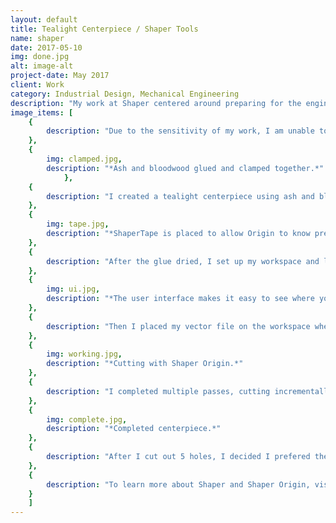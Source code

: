 ```yaml
---
layout: default
title: Tealight Centerpiece / Shaper Tools
name: shaper
date: 2017-05-10
img: done.jpg
alt: image-alt
project-date: May 2017
client: Work
category: Industrial Design, Mechanical Engineering
description: "My work at Shaper centered around preparing for the engineering validation test (EVT) build for Shaper Origin. Shaper Origin is a handheld CNC router - revolutionizing how we build.  I was responsible for assembling functional prototypes and designing assembly fixtures. I conducted daily inventories as parts arrived to ensure assemblies went smoothly. After gaining insight on the assembly process, I designed several necessary assembly fixtures that were identified by the engineering team. In addition, I created sub-assembly drawings to accompany assembly instructions and for design verification."
image_items: [
    {
        description: "Due to the sensitivity of my work, I am unable to share photos. However, I am able to share with you a candle centerpiece I made using Shaper Origin!"
    },
    {
        img: clamped.jpg,
        description: "*Ash and bloodwood glued and clamped together.*"
            },
    {
        description: "I created a tealight centerpiece using ash and bloodwood. I first glued the pieces together, deciding it would be easier to cut to size after I cut out the tealight holes."
    },
    {
        img: tape.jpg,
        description: "*ShaperTape is placed to allow Origin to know precisely its position.*"
    },
    {
        description: "After the glue dried, I set up my workspace and laid out ShaperTape (fiducial markers) to allow Origin to scan its surroundings."
    },
    {
        img: ui.jpg,
        description: "*The user interface makes it easy to see where you need to cut.*"
    },
    {
        description: "Then I placed my vector file on the workspace where it lined up with the wood on Origin’s vision map, entered in in drill bit and cut depth details, and I was off to the races!"
    },
    {
        img: working.jpg,
        description: "*Cutting with Shaper Origin.*"
    },
    {
        description: "I completed multiple passes, cutting incrementally deeper each time until I reached my desired depth."
    },
    {
        img: complete.jpg,
        description: "*Completed centerpiece.*"
    },
    {
        description: "After I cut out 5 holes, I decided I prefered the look of 4 tealights instead. After planing, I cut off one of the tealight holes, and finished trimming the wood down to size. Then I treated the wood with linseed oil and beeswax."
    },
    {
        description: "To learn more about Shaper and Shaper Origin, visit their [website](https://shapertools.com)."
    }
    ]
---
```

